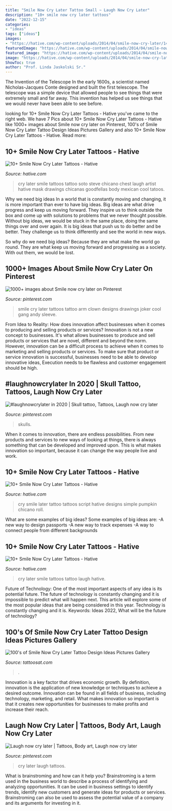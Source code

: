 ```yaml
---
title: "Smile Now Cry Later Tattoo Small ~ Laugh Now Cry Later"
description: "10+ smile now cry later tattoos"
date: "2022-12-15"
categories:
- "ideas"
tags: ["ideas"]
images:
- "https://hative.com/wp-content/uploads/2014/04/smile-now-cry-later/14-smile-now-cry-later-script.jpg"
featuredImage: "https://hative.com/wp-content/uploads/2014/04/smile-now-cry-later/14-smile-now-cry-later-script.jpg"
featured_image: "https://hative.com/wp-content/uploads/2014/04/smile-now-cry-later/2-smile-now-cry-later-girls.jpg"
image: "https://hative.com/wp-content/uploads/2014/04/smile-now-cry-later/2-smile-now-cry-later-girls.jpg"
ShowToc: true
author: "Prof. Linda Jaskolski Sr."
---
```



The Invention of the Telescope
In the early 1600s, a scientist named Nicholas-Jacques Conte designed and built the first telescope. The telescope was a simple device that allowed people to see things that were extremely small and far away. This invention has helped us see things that we would never have been able to see before.

	

		
looking for 10+ Smile Now Cry Later Tattoos - Hative you've came to the right web. We have 7 Pics about 10+ Smile Now Cry Later Tattoos - Hative like 1000+ images about Smile now cry later on Pinterest, 100&#039;s of Smile Now Cry Later Tattoo Design Ideas Pictures Gallery and also 10+ Smile Now Cry Later Tattoos - Hative. Read more:
		
    
## 10+ Smile Now Cry Later Tattoos - Hative

<img loading=lazy src="https://hative.com/wp-content/uploads/2014/04/smile-now-cry-later/2-smile-now-cry-later-girls.jpg" onerror="this.onerror=null;this.src='https://tse3.mm.bing.net/th?id=OIP.QJm2x9piMelTNboZ_tHn8gHaHa&amp;pid=15.1';" alt="10+ Smile Now Cry Later Tattoos - Hative">

_Source: hative.com_

>cry later smile tattoos tattoo soto steve chicano chest laugh artist hative mask drawings chicanas goodfellas body mexican cool tatoos. 

	

Why we need big ideas
In a world that is constantly moving and changing, it is more important than ever to have big ideas. Big ideas are what drive progress and keep us moving forward. They inspire us to think outside the box and come up with solutions to problems that we never thought possible.
Without big ideas, we would be stuck in the same place, doing the same things over and over again. It is big ideas that push us to do better and be better. They challenge us to think differently and see the world in new ways.

So why do we need big ideas? Because they are what make the world go round. They are what keep us moving forward and progressing as a society. With out them, we would be lost.

    
## 1000+ Images About Smile Now Cry Later On Pinterest

<img loading=lazy src="http://leguantattoo.at/wp-content/gallery/tattoos-andy/smile-now-cry-later.jpg" onerror="this.onerror=null;this.src='https://tse3.mm.bing.net/th?id=OIP.YwUC6xjB8ECcaMKg8HwLTQHaJ4&amp;pid=15.1';" alt="1000+ images about Smile now cry later on Pinterest">

_Source: pinterest.com_

>smile cry later tattoos tattoo arm clown designs drawings joker cool gang andy sleeve. 

	

From Idea to Reality: How does innovation affect businesses when it comes to producing and selling products or services?
Innovation is not a new concept to businesses. It's what allows businesses to produce and sell products or services that are novel, different and beyond the norm. However, innovation can be a difficult process to achieve when it comes to marketing and selling products or services. To make sure that product or service innovation is successful, businesses need to be able to develop innovative ideas, Execution needs to be flawless and customer engagement should be high.

    
## #laughnowcrylater In 2020 | Skull Tattoo, Tattoos, Laugh Now Cry Later

<img loading=lazy src="https://i.pinimg.com/736x/68/03/53/680353bb239c13115f79fdbc38283cda.jpg" onerror="this.onerror=null;this.src='https://tse2.mm.bing.net/th?id=OIP.wkROTliJZW9cYda2PFiE3gHaKV&amp;pid=15.1';" alt="#laughnowcrylater in 2020 | Skull tattoo, Tattoos, Laugh now cry later">

_Source: pinterest.com_

>skulls. 

	

When it comes to innovation, there are endless possibilities. From new products and services to new ways of looking at things, there is always something that can be developed and improved upon. This is what makes innovation so important, because it can change the way people live and work.

    
## 10+ Smile Now Cry Later Tattoos - Hative

<img loading=lazy src="https://hative.com/wp-content/uploads/2014/04/smile-now-cry-later/14-smile-now-cry-later-script.jpg" onerror="this.onerror=null;this.src='https://tse4.mm.bing.net/th?id=OIP.DXiPz7_3_A5blr2GWaSfCwHaJ6&amp;pid=15.1';" alt="10+ Smile Now Cry Later Tattoos - Hative">

_Source: hative.com_

>cry smile later tattoo tattoos script hative designs simple pumpkin chicano roll. 

	

What are some examples of big ideas?
Some examples of big ideas are: 
-A new way to design passports 
-A new way to track expenses 
-A way to connect people from different backgrounds

    
## 10+ Smile Now Cry Later Tattoos - Hative

<img loading=lazy src="https://hative.com/wp-content/uploads/2014/04/smile-now-cry-later/6-laugh-now-cry-later-tattoo.jpg" onerror="this.onerror=null;this.src='https://tse2.mm.bing.net/th?id=OIP.YKokzShUpSOAXpErs-F_EwHaIT&amp;pid=15.1';" alt="10+ Smile Now Cry Later Tattoos - Hative">

_Source: hative.com_

>cry later smile tattoos tattoo laugh hative. 

	

Future of Technology: One of the most important aspects of any idea is its potential future. The future of technology is constantly changing and it is impossible to predict what will happen next. This article will explore some of the most popular ideas that are being considered in this year.
Technology is constantly changing and it is. Keywords: Ideas 2022, What will be the future of technology?

    
## 100&#039;s Of Smile Now Cry Later Tattoo Design Ideas Pictures Gallery

<img loading=lazy src="https://tattoosat.com/wp-content/uploads/2014/12/Smile-Now-Cry-Later-Tattoo12.jpg" onerror="this.onerror=null;this.src='https://tse1.mm.bing.net/th?id=OIP.5CPxDpiIgiXVfCcRZObTrAHaJ4&amp;pid=15.1';" alt="100&#039;s of Smile Now Cry Later Tattoo Design Ideas Pictures Gallery">

_Source: tattoosat.com_

>. 

	

Innovation is a key factor that drives economic growth. By definition, innovation is the application of new knowledge or techniques to achieve a desired outcome. Innovation can be found in all fields of business, including technology, marketing, and retail. What makes innovation so important is that it creates new opportunities for businesses to make profits and increase their reach.

    
## Laugh Now Cry Later | Tattoos, Body Art, Laugh Now Cry Later

<img loading=lazy src="https://i.pinimg.com/originals/e7/03/f9/e703f9767e3abdf9967d11749df5e1ba.jpg" onerror="this.onerror=null;this.src='https://tse2.mm.bing.net/th?id=OIP.diMK7C3bYDrxGrEb-JW_GQHaJ6&amp;pid=15.1';" alt="Laugh now cry later | Tattoos, Body art, Laugh now cry later">

_Source: pinterest.com_

>cry later laugh tattoos. 

	

What is brainstroming and how can it help you?
Brainstroming is a term used in the business world to describe a process of identifying and analyzing opportunities. It can be used in business settings to identify trends, identify new customers and generate ideas for products or services. Brainstroming can also be used to assess the potential value of a company and its arguments for investing in it.

